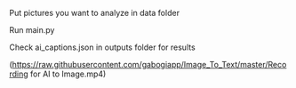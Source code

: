 Put pictures you want to analyze in data folder

Run main.py

Check ai_captions.json in outputs folder for results

(https://raw.githubusercontent.com/gabogiapp/Image_To_Text/master/Recording for AI to Image.mp4)
